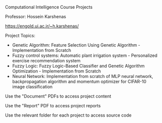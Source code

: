 Computational Intelligence Course Projects

Professor: Hossein Karshenas

https://engold.ui.ac.ir/~h.karshenas/

Project Topics:
- Genetic Algorithm: Feature Selection Using Genetic Algorithm - Implementation from Scratch
- Fuzzy control systems: Automatic plant irrigation system - Personalized exercise recommendation system
- Fuzzy Logic: Fuzzy Logic-Based Classifier and Genetic Algorithm Optimization - Implementation from Scratch
- Neural Network: Implementation from scratch of MLP neural network, backpropagation algorithm and momentum optimizer for CIFAR-10 image classification

Use the "Document" PDFs to access project content

Use the "Report" PDF to access project reports

Use the relevant folder for each project to access source code
